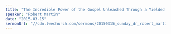 ```yaml
---
title: "The Incredible Power of the Gospel Unleashed Through a Yielded Messenger"
speaker: "Robert Martin"
date: "2015-03-15"
sermonUrl: "//cdn.lwechurch.com/sermons/20150315_sunday_dr_robert_martin_the_incredible_power_of_the_gospel_unleashed_through_a_yielded_messenger.mp3"
---
```

